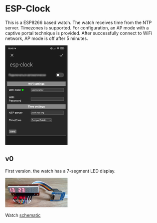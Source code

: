 # ESP-Clock

This is a ESP8266 based watch. The watch receives time from the NTP server. Timezones is supported. For configuration, an AP mode with a captive portal technique is provided. After successfully connect to WiFi network, AP mode is off after 5 minutes.

<img src="res/webif_v0.jpg" alt="web interface" width="200"/>

## v0
First version. the watch has a 7-segment LED display.

<img src="res/v0.jpg" alt="v0" width="200"/>

Watch [schematic](res/sch-v0/sch-v0.pdf)
